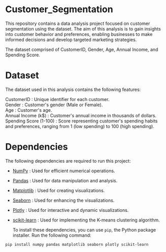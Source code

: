 # Customer_Segmentation

This repository contains a data analysis project focused on customer segmentation using the dataset. The aim of this analysis is to gain insights into customer behavior and preferences, enabling businesses to make informed decisions and develop targeted marketing strategies.

The dataset comprised of CustomerID, Gender, Age, Annual Income, and Spending Score. 

# Dataset
The dataset used in this analysis contains the following features:

CustomerID : Unique identifier for each customer.  
Gender : Customer's gender (Male or Female).  
Age : Customer's age.  
Annual Income (k$) : Customer's annual income in thousands of dollars.  
Spending Score (1-100) : Score representing customer's spending habits and preferences, ranging from 1 (low spending) to 100 (high spending).  

# Dependencies
The following dependencies are required to run this project:

- [NumPy](https://numpy.org/) :
    Used for efficient numerical operations.
- [Pandas](https://pandas.pydata.org/) :
    Used for data manipulation and analysis.
- [Matplotlib](https://matplotlib.org/) : 
    Used for creating visualizations.
- [Seaborn](https://seaborn.pydata.org/) :
    Used for enhancing the visualizations.
- [Plotly](https://plotly.com/python/) :
    Used for interactive and dynamic visualizations.
- [scikit-learn](https://scikit-learn.org/) :
    Used for implementing the K-means clustering algorithm.

  To install these dependencies, you can use `pip`, the Python package installer. Run the following command:

```shell
pip install numpy pandas matplotlib seaborn plotly scikit-learn